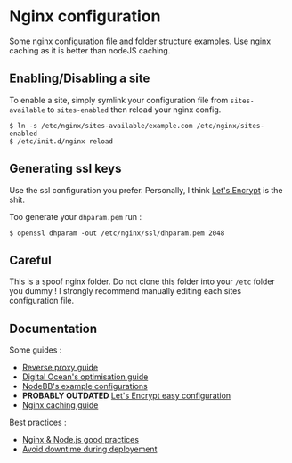 # Nginx configuration

Some nginx configuration file and folder structure examples. Use nginx caching as it is better than nodeJS caching.

## Enabling/Disabling a site

To enable a site, simply symlink your configuration file from `sites-available` to `sites-enabled` then reload your nginx config.

```
$ ln -s /etc/nginx/sites-available/example.com /etc/nginx/sites-enabled
$ /etc/init.d/nginx reload
```

## Generating ssl keys

Use the ssl configuration you prefer. Personally, I think [Let's Encrypt](https://letsencrypt.org/) is the shit.

Too generate your `dhparam.pem` run :

```
$ openssl dhparam -out /etc/nginx/ssl/dhparam.pem 2048
```

## Careful

This is a spoof nginx folder. Do not clone this folder into your `/etc` folder you dummy ! I strongly recommend manually editing each sites configuration file.

## Documentation
Some guides :
- [Reverse proxy guide](http://lietu.net/2013/03/nginx-reverse-proxy-cache-for-multiple-sites.html)
- [Digital Ocean's optimisation guide](https://www.digitalocean.com/community/tutorials/how-to-optimize-nginx-configuration)
- [NodeBB's example configurations](https://nodebb.readthedocs.io/en/latest/configuring/proxies/nginx.html)
- __PROBABLY OUTDATED__ [Let's Encrypt easy configuration](https://blog.barthe.ph/2015/12/09/lets-encrypt-with-nginx/)
- [Nginx caching guide](https://www.nginx.com/blog/nginx-caching-guide/)

Best practices :
- [Nginx & Node.js good practices](http://blog.argteam.com/coding/hardening-node-js-for-production-part-2-using-nginx-to-avoid-node-js-load/)
- [Avoid downtime during deployement](http://blog.argteam.com/coding/hardening-node-js-for-production-part-3-zero-downtime-deployments-with-nginx/)